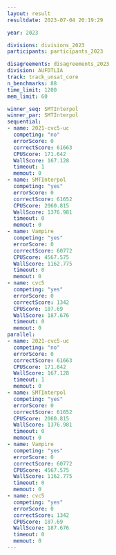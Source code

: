 ```yaml
---
layout: result
resultdate: 2023-07-04 20:19:29

year: 2023

divisions: divisions_2023
participants: participants_2023

disagreements: disagreements_2023
division: AUFDTLIA
track: track_unsat_core
n_benchmarks: 88
time_limit: 1200
mem_limit: 60

winner_seq: SMTInterpol
winner_par: SMTInterpol
sequential:
- name: 2021-cvc5-uc
  competing: "no"
  errorScore: 0
  correctScore: 61663
  CPUScore: 171.642
  WallScore: 167.128
  timeout: 1
  memout: 0
- name: SMTInterpol
  competing: "yes"
  errorScore: 0
  correctScore: 61652
  CPUScore: 2060.815
  WallScore: 1376.981
  timeout: 0
  memout: 0
- name: Vampire
  competing: "yes"
  errorScore: 0
  correctScore: 60772
  CPUScore: 4567.575
  WallScore: 1162.775
  timeout: 0
  memout: 0
- name: cvc5
  competing: "yes"
  errorScore: 0
  correctScore: 1342
  CPUScore: 187.69
  WallScore: 187.676
  timeout: 0
  memout: 0
parallel:
- name: 2021-cvc5-uc
  competing: "no"
  errorScore: 0
  correctScore: 61663
  CPUScore: 171.642
  WallScore: 167.128
  timeout: 1
  memout: 0
- name: SMTInterpol
  competing: "yes"
  errorScore: 0
  correctScore: 61652
  CPUScore: 2060.815
  WallScore: 1376.981
  timeout: 0
  memout: 0
- name: Vampire
  competing: "yes"
  errorScore: 0
  correctScore: 60772
  CPUScore: 4567.575
  WallScore: 1162.775
  timeout: 0
  memout: 0
- name: cvc5
  competing: "yes"
  errorScore: 0
  correctScore: 1342
  CPUScore: 187.69
  WallScore: 187.676
  timeout: 0
  memout: 0
---
```

